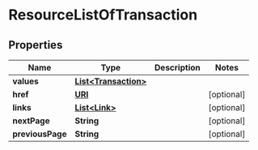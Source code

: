 

# ResourceListOfTransaction

## Properties

Name | Type | Description | Notes
------------ | ------------- | ------------- | -------------
**values** | [**List&lt;Transaction&gt;**](Transaction.md) |  | 
**href** | [**URI**](URI.md) |  |  [optional]
**links** | [**List&lt;Link&gt;**](Link.md) |  |  [optional]
**nextPage** | **String** |  |  [optional]
**previousPage** | **String** |  |  [optional]



